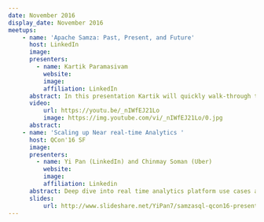 ```yaml
---
date: November 2016
display_date: November 2016
meetups:
    - name: 'Apache Samza: Past, Present, and Future'
      host: LinkedIn
      image: 
      presenters:
        - name: Kartik Paramasivam
          website: 
          image:
          affiliation: LinkedIn
      abstract: In this presentation Kartik will quickly walk-through the journey of Samza so far, Current state of Samza and cover some of the key differentiators of Samza in the crowded field of Stream processing and whats next in Samza
      video:
          url: https://youtu.be/_nIWfEJ21Lo
          image: https://img.youtube.com/vi/_nIWfEJ21Lo/0.jpg
      abstract: 
    - name: 'Scaling up Near real-time Analytics '
      host: QCon'16 SF
      image: 
      presenters:
        - name: Yi Pan (LinkedIn) and Chinmay Soman (Uber)
          website: 
          image:
          affiliation: Linkedin
      abstract: Deep dive into real time analytics platform use cases at Uber and Samza SQL - Apache Calcite integration of Samza at LinkedIn
      slides:
          url: http://www.slideshare.net/YiPan7/samzasql-qcon16-presentation
---
```

<!--
   Licensed to the Apache Software Foundation (ASF) under one or more
   contributor license agreements.  See the NOTICE file distributed with
   this work for additional information regarding copyright ownership.
   The ASF licenses this file to You under the Apache License, Version 2.0
   (the "License"); you may not use this file except in compliance with
   the License.  You may obtain a copy of the License at

       http://www.apache.org/licenses/LICENSE-2.0

   Unless required by applicable law or agreed to in writing, software
   distributed under the License is distributed on an "AS IS" BASIS,
   WITHOUT WARRANTIES OR CONDITIONS OF ANY KIND, either express or implied.
   See the License for the specific language governing permissions and
   limitations under the License.
-->